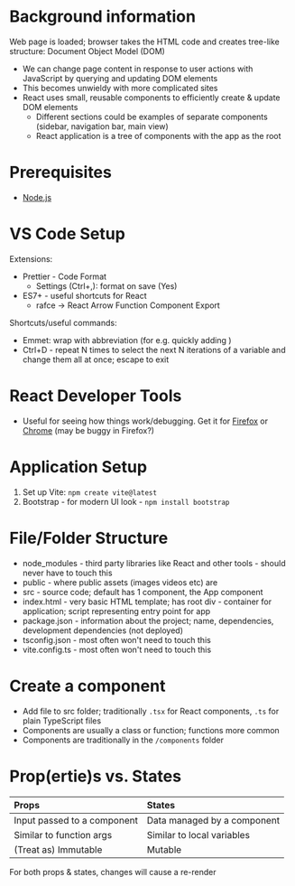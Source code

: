 # Background information

Web page is loaded; browser takes the HTML code and creates tree-like structure: Document Object Model (DOM)

- We can change page content in response to user actions with JavaScript by querying and updating DOM elements
- This becomes unwieldy with more complicated sites
- React uses small, reusable components to efficiently create & update DOM elements
  - Different sections could be examples of separate components (sidebar, navigation bar, main view)
  - React application is a tree of components with the app as the root

# Prerequisites

- [Node.js](https://nodejs.org/en/download)

# VS Code Setup

Extensions:

- Prettier - Code Format
  - Settings (Ctrl+,): format on save (Yes)
- ES7+ - useful shortcuts for React
  - rafce -> React Arrow Function Component Export

Shortcuts/useful commands:

- Emmet: wrap with abbreviation (for e.g. quickly adding <Fragment />)
- Ctrl+D - repeat N times to select the next N iterations of a variable and change them all at once; escape to exit

# React Developer Tools

- Useful for seeing how things work/debugging. Get it for [Firefox](https://addons.mozilla.org/en-US/firefox/addon/react-devtools/) or [Chrome](https://chrome.google.com/webstore/detail/react-developer-tools/fmkadmapgofadopljbjfkapdkoienihi) (may be buggy in Firefox?)

# Application Setup

1. Set up Vite: `npm create vite@latest`
2. Bootstrap - for modern UI look - `npm install bootstrap`

# File/Folder Structure

- node_modules - third party libraries like React and other tools - should never have to touch this
- public - where public assets (images videos etc) are
- src - source code; default has 1 component, the App component
- index.html - very basic HTML template; has root div - container for application; script representing entry point for app
- package.json - information about the project; name, dependencies, development dependencies (not deployed)
- tsconfig.json - most often won't need to touch this
- vite.config.ts - most often won't need to touch this

# Create a component

- Add file to src folder; traditionally `.tsx` for React components, `.ts` for plain TypeScript files
- Components are usually a class or function; functions more common
- Components are traditionally in the `/components` folder

# Prop(ertie)s vs. States

| Props                       | States                      |
| :-------------------------- | :-------------------------- |
| Input passed to a component | Data managed by a component |
| Similar to function args    | Similar to local variables  |
| (Treat as) Immutable        | Mutable                     |

For both props & states, changes will cause a re-render
